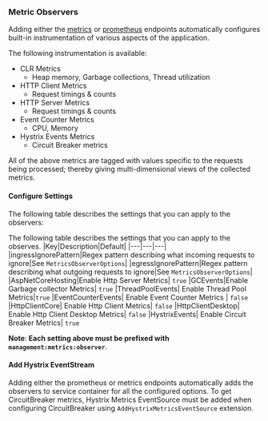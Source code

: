 ### Metric Observers

Adding either the [metrics](/metrics) or [prometheus](/prometheus) endpoints automatically configures built-in instrumentation of various aspects of the application.

The following instrumentation is available:

* CLR Metrics
  * Heap memory, Garbage collections, Thread utilization
* HTTP Client Metrics
  * Request timings & counts
* HTTP Server Metrics
  * Request timings & counts
* Event Counter Metrics
  * CPU, Memory
* Hystrix Events Metrics
  * Circuit Breaker metrics

All of the above metrics are tagged with values specific to the requests being processed; thereby giving multi-dimensional views of the collected metrics.

#### Configure Settings

The following table describes the settings that you can apply to the observers:

The following table describes the settings that you can apply to the observes.
|Key|Description|Default|
|---|---|---|
|ingressIgnorePattern|Regex pattern describing what incoming requests to ignore|See `MetricsObserverOptions`|
|egressIgnorePattern|Regex pattern describing what outgoing requests to ignore|See `MetricsObserverOptions`|
|AspNetCoreHosting|Enable Http Server Metrics| `true`
|GCEvents|Enable Garbage collector Metrics| `true`
|ThreadPoolEvents| Enable Thread Pool Metrics|`true`
|EventCounterEvents| Enable Event Counter Metrics | `false`
|HttpClientCore| Enable Http Client Metrics| `false`
|HttpClientDesktop| Enable Http Client Desktop Metrics| `false`
|HystrixEvents| Enable Circuit Breaker Metrics| `true`


**Note**: **Each setting above must be prefixed with `management:metrics:observer`**.

#### Add Hystrix EventStream

Adding either the prometheus or metrics endpoints automatically adds the observers to service container for all the configured options. To get CircuitBreaker metrics, Hystrix Metrics EventSource must be added when configuring CircuitBreaker using `AddHystrixMetricsEventSource` extension.



